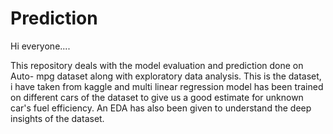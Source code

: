 # Prediction

Hi everyone....

 This repository deals with the model evaluation and prediction done on Auto- mpg dataset along with exploratory data analysis.
 This is the dataset, i have taken from kaggle and multi linear regression model has been trained on different cars of the dataset to give us a good estimate for unknown car's fuel efficiency.
 An EDA has also been given to understand the deep insights of the dataset.
 
